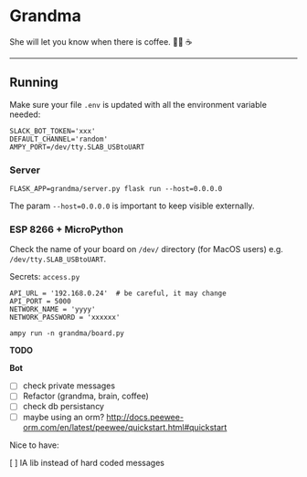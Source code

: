# Grandma

She will let you know when there is coffee. 👵🏼 ☕️

***

## Running

Make sure your file `.env` is updated with all the environment variable needed:

```
SLACK_BOT_TOKEN='xxx'
DEFAULT_CHANNEL='random'
AMPY_PORT=/dev/tty.SLAB_USBtoUART
```

### Server

```
FLASK_APP=grandma/server.py flask run --host=0.0.0.0
```

The param `--host=0.0.0.0` is important to keep visible externally.

### ESP 8266 + MicroPython

Check the name of your board on `/dev/` directory (for MacOS users) e.g. `/dev/tty.SLAB_USBtoUART`.

Secrets: `access.py`

```
API_URL = '192.168.0.24'  # be careful, it may change
API_PORT = 5000
NETWORK_NAME = 'yyyy'
NETWORK_PASSWORD = 'xxxxxx'
```

```
ampy run -n grandma/board.py
```

**TODO**

**Bot**

- [ ] check private messages
- [ ] Refactor (grandma, brain, coffee)
- [ ] check db persistancy
- [ ] maybe using an orm? http://docs.peewee-orm.com/en/latest/peewee/quickstart.html#quickstart

Nice to have:

[ ] IA lib instead of hard coded messages
